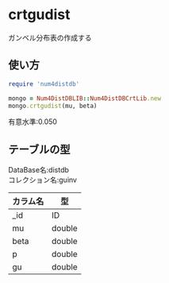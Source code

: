 crtgudist
=========
ガンベル分布表の作成する

## 使い方

```ruby
require 'num4distdb'

mongo = Num4DistDBLIB::Num4DistDBCrtLib.new
mongo.crtgudist(mu, beta)
```
有意水準:0.050

## テーブルの型

  DataBase名:distdb  
  コレクション名:guinv  

  |カラム名|型     |
  |--------|------|
  |_id     |ID    |
  |mu      |double|
  |beta    |double|
  |p       |double|
  |gu      |double|
